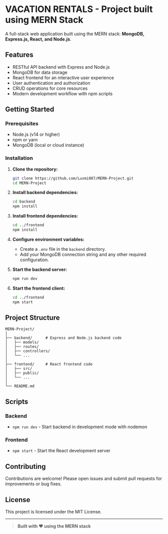 # VACATION RENTALS - Project built using MERN Stack

A full-stack web application built using the MERN stack: **MongoDB, Express.js, React, and Node.js**.

## Features

- RESTful API backend with Express and Node.js
- MongoDB for data storage
- React frontend for an interactive user experience
- User authentication and authorization
- CRUD operations for core resources
- Modern development workflow with npm scripts

## Getting Started

### Prerequisites

- Node.js (v14 or higher)
- npm or yarn
- MongoDB (local or cloud instance)

### Installation

1. **Clone the repository:**
   ```bash
   git clone https://github.com/Luxmi007/MERN-Project.git
   cd MERN-Project
   ```

2. **Install backend dependencies:**
   ```bash
   cd backend
   npm install
   ```

3. **Install frontend dependencies:**
   ```bash
   cd ../frontend
   npm install
   ```

4. **Configure environment variables:**
   - Create a `.env` file in the `backend` directory.
   - Add your MongoDB connection string and any other required configuration.

5. **Start the backend server:**
   ```bash
   npm run dev
   ```

6. **Start the frontend client:**
   ```bash
   cd ../frontend
   npm start
   ```

## Project Structure

```
MERN-Project/
│
├── backend/      # Express and Node.js backend code
│   ├── models/
│   ├── routes/
│   ├── controllers/
│   └── ...
│
├── frontend/     # React frontend code
│   ├── src/
│   ├── public/
│   └── ...
│
└── README.md
```

## Scripts

### Backend

- `npm run dev` - Start backend in development mode with nodemon

### Frontend

- `npm start` - Start the React development server

## Contributing

Contributions are welcome! Please open issues and submit pull requests for improvements or bug fixes.

## License

This project is licensed under the MIT License.

---

> **Built with ❤️ using the MERN stack**
